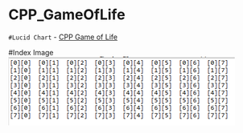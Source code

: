 # CPP_GameOfLife


`#Lucid Chart` - [CPP Game of Life](https://lucid.app/lucidchart/99aec52f-19a8-41a2-9398-1c6e92c4c090/edit?beaconFlowId=F92CA501A1A26C7B&page=0_0# "game_of_life")


#Index Image <br>
<img src = "https://github.com/err03/CPP_GameOfLife/blob/test-file/array_8_8.PNG" alt="8*8" title="8*8">
